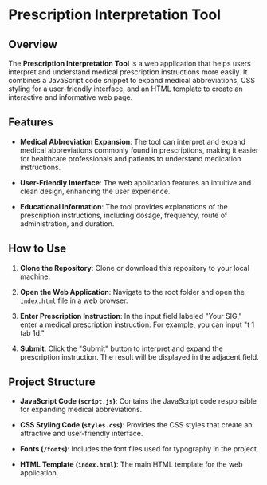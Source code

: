 # Prescription Interpretation Tool

## Overview

The **Prescription Interpretation Tool** is a web application that helps users interpret and understand medical prescription instructions more easily. It combines a JavaScript code snippet to expand medical abbreviations, CSS styling for a user-friendly interface, and an HTML template to create an interactive and informative web page.

## Features

- **Medical Abbreviation Expansion**: The tool can interpret and expand medical abbreviations commonly found in prescriptions, making it easier for healthcare professionals and patients to understand medication instructions.

- **User-Friendly Interface**: The web application features an intuitive and clean design, enhancing the user experience.

- **Educational Information**: The tool provides explanations of the prescription instructions, including dosage, frequency, route of administration, and duration.

## How to Use

1. **Clone the Repository**: Clone or download this repository to your local machine.

2. **Open the Web Application**: Navigate to the root folder and open the `index.html` file in a web browser.

3. **Enter Prescription Instruction**: In the input field labeled "Your SIG," enter a medical prescription instruction. For example, you can input "t 1 tab 1d."

4. **Submit**: Click the "Submit" button to interpret and expand the prescription instruction. The result will be displayed in the adjacent field.

## Project Structure

- **JavaScript Code (`script.js`)**: Contains the JavaScript code responsible for expanding medical abbreviations.

- **CSS Styling Code (`styles.css`)**: Provides the CSS styles that create an attractive and user-friendly interface.

- **Fonts (`/fonts`)**: Includes the font files used for typography in the project.

- **HTML Template (`index.html`)**: The main HTML template for the web application.
